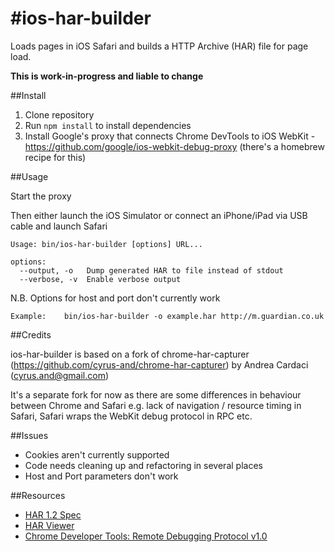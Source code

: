 #ios-har-builder
===================

Loads pages in iOS Safari and builds a HTTP Archive (HAR) file for page load.

**This is work-in-progress and liable to change**

##Install

1. Clone repository
2. Run ```npm install``` to install dependencies
3. Install Google's proxy that connects Chrome DevTools to iOS WebKit - https://github.com/google/ios-webkit-debug-proxy (there's a homebrew recipe for this)

##Usage

Start the proxy

Then either launch the iOS Simulator or connect an iPhone/iPad via USB cable and launch Safari

    Usage: bin/ios-har-builder [options] URL...

    options:
      --output, -o   Dump generated HAR to file instead of stdout
      --verbose, -v  Enable verbose output

N.B. Options for host and port don't currently work

    Example:    bin/ios-har-builder -o example.har http://m.guardian.co.uk

##Credits

ios-har-builder is based on a fork of chrome-har-capturer (https://github.com/cyrus-and/chrome-har-capturer) by Andrea Cardaci (cyrus.and@gmail.com)

It's a separate fork for now as there are some differences in behaviour between Chrome and Safari e.g. lack of navigation / resource timing in Safari, Safari wraps the WebKit debug protocol in RPC etc.

##Issues

- Cookies aren't currently supported
- Code needs cleaning up and refactoring in several places
- Host and Port parameters don't work

##Resources

- [HAR 1.2 Spec][1]
- [HAR Viewer][2]
- [Chrome Developer Tools: Remote Debugging Protocol v1.0][3]

[1]: http://www.softwareishard.com/blog/har-12-spec/
[2]: http://www.softwareishard.com/blog/har-viewer/
[3]: https://developers.google.com/chrome-developer-tools/docs/protocol/1.0/
[4]: https://developers.google.com/chrome-developer-tools/docs/network
